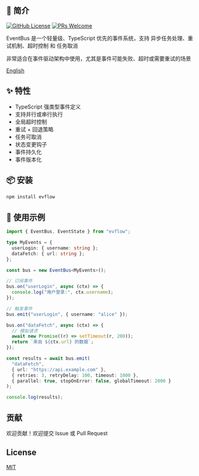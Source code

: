 ## 📌 简介

[![GitHub License](https://img.shields.io/github/license/dafengzhen/evflow?color=blue)](https://github.com/dafengzhen/evflow)
[![PRs Welcome](https://img.shields.io/badge/PRs-welcome-brightgreen.svg)](https://github.com/dafengzhen/evflow/pulls)

EventBus 是一个轻量级、TypeScript 优先的事件系统，支持 异步任务处理、重试机制、超时控制 和 任务取消

非常适合在事件驱动架构中使用，尤其是事件可能失败、超时或需要重试的场景

[English](./README.md)

## ✨ 特性

- TypeScript 强类型事件定义
- 支持并行或串行执行
- 全局超时控制
- 重试 + 回退策略
- 任务可取消
- 状态变更钩子
- 事件持久化
- 事件版本化

## 📦 安装

```bash
npm install evflow
```

## 🚀 使用示例

```ts
import { EventBus, EventState } from "evflow";

type MyEvents = {
  userLogin: { username: string };
  dataFetch: { url: string };
};

const bus = new EventBus<MyEvents>();

// 订阅事件
bus.on("userLogin", async (ctx) => {
  console.log("用户登录:", ctx.username);
});

// 触发事件
bus.emit("userLogin", { username: "alice" });
```

```ts
bus.on("dataFetch", async (ctx) => {
  // 模拟请求
  await new Promise((r) => setTimeout(r, 200));
  return `来自 ${ctx.url} 的数据`;
});

const results = await bus.emit(
  "dataFetch",
  { url: "https://api.example.com" },
  { retries: 3, retryDelay: 100, timeout: 1000 },
  { parallel: true, stopOnError: false, globalTimeout: 2000 }
);

console.log(results);
```

## 贡献

欢迎贡献！欢迎提交 Issue 或 Pull Request

## License

[MIT](https://opensource.org/licenses/MIT)

